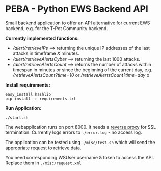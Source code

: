 # PEBA - Python EWS Backend API

Small backend application to offer an API alternative for current EWS backend, e.g. for the T-Pot Community backend. 

**Currently implemented functions:** 

 - */alert/retrieveIPs* ==> returning the unique IP addresses of the last attacks in timeframe *X* minutes. 
 - */alert/retrieveAlertsCyber* ==> returning the last 1000 attacks. 
 - */alert/retrieveAlertsCount* ==> returns the number of attacks within timespan in minutes or since the beginning of the current day, e.g. */retrieveAlertsCount?time=10* or */retrieveAlertsCount?time=day* o

**Install requirements:**

	easy_install hashlib
    pip install -r requirements.txt 


**Run Application:**

   	./start.sh


The webapplication runs on port 8000. It needs a [reverse proxy](http://flask.pocoo.org/docs/0.12/deploying/wsgi-standalone/#proxy-setups)  for SSL termination. 
Currently logs errors to `./error.log` - no access log.

The application can be tested using `./misc/test.sh` which will send the appropriate request to retrieve data. 


You need corresponding WSUser username & token to access the API. Replace them in `./misc/request.xml`
